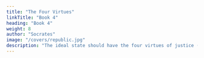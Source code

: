 ```yaml
---
title: "The Four Virtues"
linkTitle: "Book 4"
heading: "Book 4"
weight: 8
author: "Socrates"
image: "/covers/republic.jpg"
description: "The ideal state should have the four virtues of justice (dharma), wisdom, temperance, and courage"
---
```

